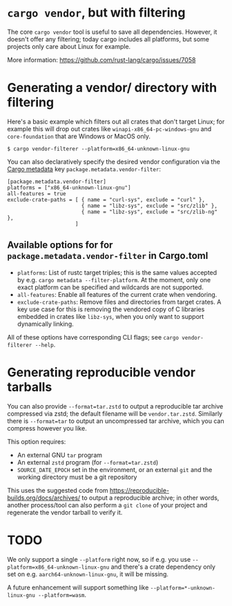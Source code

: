 # `cargo vendor`, but with filtering

The core `cargo vendor` tool is useful to save all dependencies.
However, it doesn't offer any filtering; today cargo includes
all platforms, but some projects only care about Linux
for example.

More information: https://github.com/rust-lang/cargo/issues/7058

# Generating a vendor/ directory with filtering

Here's a basic example which filters out all crates that don't target Linux;
for example this will drop out crates like `winapi-x86_64-pc-windows-gnu` and
`core-foundation` that are Windows or MacOS only.

```
$ cargo vendor-filterer --platform=x86_64-unknown-linux-gnu
```

You can also declaratively specify the desired vendor configuration via the [Cargo metadata](https://doc.rust-lang.org/cargo/reference/manifest.html#the-metadata-table)
key `package.metadata.vendor-filter`:

```
[package.metadata.vendor-filter]
platforms = ["x86_64-unknown-linux-gnu"]
all-features = true
exclude-crate-paths = [ { name = "curl-sys", exclude = "curl" },
                        { name = "libz-sys", exclude = "src/zlib" },
                        { name = "libz-sys", exclude = "src/zlib-ng" },
                      ]
```

## Available options for for `package.metadata.vendor-filter` in Cargo.toml

- `platforms`: List of rustc target triples; this is the same values accepted by
  e.g. `cargo metadata --filter-platform`.  At the moment, only one exact platform can be specified
  and wildcards are not supported.
- `all-features`: Enable all features of the current crate when vendoring.
- `exclude-crate-paths`: Remove files and directories from target crates.  A key
  use case for this is removing the vendored copy of C libraries embedded in
  crates like `libz-sys`, when you only want to support dynamically linking.

All of these options have corresponding CLI flags; see `cargo vendor-filterer --help`.

# Generating reproducible vendor tarballs

You can also provide `--format=tar.zstd` to output a reproducible tar archive
compressed via zstd; the default filename will be `vendor.tar.zstd`.  Similarly
there is `--format=tar` to output an uncompressed tar archive, which you
can compress however you like.

This option requires:

 - An external GNU `tar` program
 - An external `zstd` program (for `--format=tar.zstd`)
 - `SOURCE_DATE_EPOCH` set in the environment, or an external `git` and the working directory must be a git repository

This uses the suggested code from https://reproducible-builds.org/docs/archives/
to output a reproducible archive; in other words, another process/tool
can also perform a `git clone` of your project and regenerate the vendor
tarball to verify it.

# TODO

We only support a single `--platform` right now, so if e.g.
you use `--platform=x86_64-unknown-linux-gnu` and there's a crate
dependency only set on e.g. `aarch64-unknown-linux-gnu`, it
will be missing.

A future enhancement will support something like 
`--platform=*-unknown-linux-gnu --platform=wasm`.
